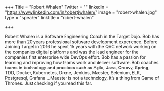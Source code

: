 +++
Title = "Robert Whalen"
Twitter = ""
linkedin = "https://www.linkedin.com/in/robertjwhalen/"
image = "robert-whalen.jpg"
type = "speaker"
linktitle = "robert-whalen"

+++

Robert Whalen is a Software Engineering Coach in the Target Dojo.  Bob has more than 20 years professional software development experience. Before Joining Target in 2016 he spent 15 years with the QVC network working on the companies digital platforms and was the lead engineer for the companies first enterprise wide DevOps effort. Bob has a passion for learning and improving how teams work and deliver software. Bob coaches teams in technology and practices such as Agile, Java, Groovy, Spring, TDD, Docker, Kubernetes, Drone, Jenkins, Maester, Selenium, ELK, Postgresql, Grafana ...Maester is not a technology, it’s a thing from Game of Thrones. Just checking if you read this far.
